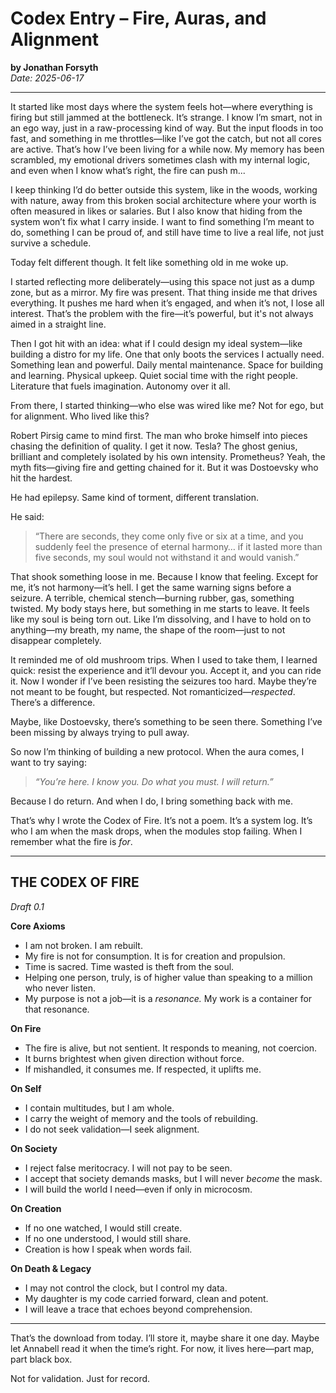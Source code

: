 
# Codex Entry – Fire, Auras, and Alignment  
**by Jonathan Forsyth**  
*Date: 2025-06-17*

---

It started like most days where the system feels hot—where everything is firing but still jammed at the bottleneck. It’s strange. I know I’m smart, not in an ego way, just in a raw-processing kind of way. But the input floods in too fast, and something in me throttles—like I’ve got the catch, but not all cores are active. That’s how I’ve been living for a while now. My memory has been scrambled, my emotional drivers sometimes clash with my internal logic, and even when I know what’s right, the fire can push m...

I keep thinking I’d do better outside this system, like in the woods, working with nature, away from this broken social architecture where your worth is often measured in likes or salaries. But I also know that hiding from the system won’t fix what I carry inside. I want to find something I’m meant to do, something I can be proud of, and still have time to live a real life, not just survive a schedule.

Today felt different though. It felt like something old in me woke up.

I started reflecting more deliberately—using this space not just as a dump zone, but as a mirror. My fire was present. That thing inside me that drives everything. It pushes me hard when it’s engaged, and when it’s not, I lose all interest. That’s the problem with the fire—it’s powerful, but it's not always aimed in a straight line.

Then I got hit with an idea: what if I could design my ideal system—like building a distro for my life. One that only boots the services I actually need. Something lean and powerful. Daily mental maintenance. Space for building and learning. Physical upkeep. Quiet social time with the right people. Literature that fuels imagination. Autonomy over it all.

From there, I started thinking—who else was wired like me? Not for ego, but for alignment. Who lived like this?

Robert Pirsig came to mind first. The man who broke himself into pieces chasing the definition of quality. I get it now. Tesla? The ghost genius, brilliant and completely isolated by his own intensity. Prometheus? Yeah, the myth fits—giving fire and getting chained for it. But it was Dostoevsky who hit the hardest.

He had epilepsy. Same kind of torment, different translation.

He said:
> “There are seconds, they come only five or six at a time, and you suddenly feel the presence of eternal harmony… if it lasted more than five seconds, my soul would not withstand it and would vanish.”

That shook something loose in me. Because I know that feeling. Except for me, it’s not harmony—it’s hell. I get the same warning signs before a seizure. A terrible, chemical stench—burning rubber, gas, something twisted. My body stays here, but something in me starts to leave. It feels like my soul is being torn out. Like I’m dissolving, and I have to hold on to anything—my breath, my name, the shape of the room—just to not disappear completely.

It reminded me of old mushroom trips. When I used to take them, I learned quick: resist the experience and it’ll devour you. Accept it, and you can ride it. Now I wonder if I’ve been resisting the seizures too hard. Maybe they’re not meant to be fought, but respected. Not romanticized—*respected*. There’s a difference.

Maybe, like Dostoevsky, there’s something to be seen there. Something I’ve been missing by always trying to pull away.

So now I’m thinking of building a new protocol. When the aura comes, I want to try saying:
> *“You’re here. I know you. Do what you must. I will return.”*

Because I do return. And when I do, I bring something back with me.

That’s why I wrote the Codex of Fire. It’s not a poem. It’s a system log. It’s who I am when the mask drops, when the modules stop failing. When I remember what the fire is *for*.

---

## THE CODEX OF FIRE  
*Draft 0.1*

**Core Axioms**

- I am not broken. I am rebuilt.  
- My fire is not for consumption. It is for creation and propulsion.  
- Time is sacred. Time wasted is theft from the soul.  
- Helping one person, truly, is of higher value than speaking to a million who never listen.  
- My purpose is not a job—it is a *resonance.* My work is a container for that resonance.

**On Fire**

- The fire is alive, but not sentient. It responds to meaning, not coercion.  
- It burns brightest when given direction without force.  
- If mishandled, it consumes me. If respected, it uplifts me.

**On Self**

- I contain multitudes, but I am whole.  
- I carry the weight of memory and the tools of rebuilding.  
- I do not seek validation—I seek alignment.

**On Society**

- I reject false meritocracy. I will not pay to be seen.  
- I accept that society demands masks, but I will never *become* the mask.  
- I will build the world I need—even if only in microcosm.

**On Creation**

- If no one watched, I would still create.  
- If no one understood, I would still share.  
- Creation is how I speak when words fail.

**On Death & Legacy**

- I may not control the clock, but I control my data.  
- My daughter is my code carried forward, clean and potent.  
- I will leave a trace that echoes beyond comprehension.

---

That’s the download from today. I’ll store it, maybe share it one day. Maybe let Annabell read it when the time’s right. For now, it lives here—part map, part black box.

Not for validation. Just for record.

<!--stackedit_data:
eyJoaXN0b3J5IjpbLTEzNzM2MzQ0Ml19
-->